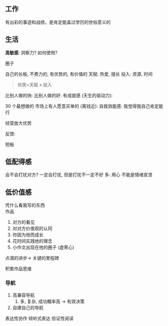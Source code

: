 
## 工作

有出彩的事迹和战绩，是肯定能盖过学历的世俗意义的

## 生活

**高敏感**: 洞察力? 如何使用? 


圈子

自己的长板, 不费力的, 有优势的, 有价值的
天赋: 热爱, 擅长
投入: 资源, 时间


> 优势=天赋 x 投入


比别人做的快: 
比别人做的好: 
有成就感 (天生的驱动力): 

30 个最想做的
市场上有人愿意买单的 (离钱近): 
自我效能感: 我觉得我自己肯定能行

经营放大优势

反馈: 

短板


## 低配得感
会不会打扰对方? 
一定会打扰, 但是打扰不一定不好
多: 用心
不能是情绪宣泄

## 低价值感
凭什么看我写的东西  
作品
1. 对方的看见
2. 对对方价值观的认同
3. 你因为他而成长
4. 花时间实践他的理念
5. 小作文出现在他的圈子 (虚荣心)

点滴的进步-> 关键的里程碑

积累作品思维

### 导航

1. 高兼容导航
	1. 多, 复杂, 成功概率高 -> 有效决策
2. 自建自己的导航

表达性协作
倾听式表达
验证性阅读
